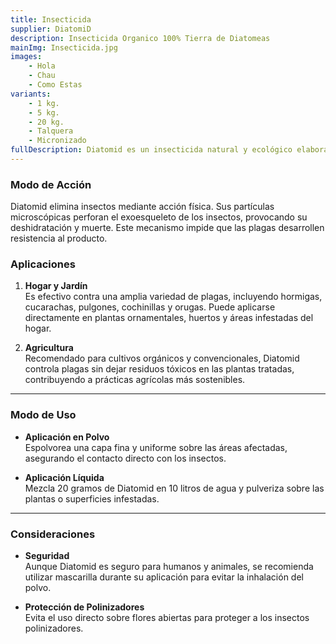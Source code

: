 ```yaml
---
title: Insecticida
supplier: DiatomiD
description: Insecticida Organico 100% Tierra de Diatomeas
mainImg: Insecticida.jpg
images: 
    - Hola
    - Chau
    - Como Estas
variants: 
    - 1 kg.
    - 5 kg.
    - 20 kg.
    - Talquera
    - Micronizado
fullDescription: Diatomid es un insecticida natural y ecológico elaborado a partir de tierra de diatomeas, un mineral compuesto por los restos fosilizados de algas unicelulares. Este producto se destaca por su eficacia en el control de plagas y su seguridad para humanos, animales y plantas.
---
```



### **Modo de Acción**

Diatomid elimina insectos mediante acción física. Sus partículas microscópicas perforan el exoesqueleto de los insectos, provocando su deshidratación y muerte. Este mecanismo impide que las plagas desarrollen resistencia al producto.

### **Aplicaciones**

1. **Hogar y Jardín**  
   Es efectivo contra una amplia variedad de plagas, incluyendo hormigas, cucarachas, pulgones, cochinillas y orugas. Puede aplicarse directamente en plantas ornamentales, huertos y áreas infestadas del hogar.

2. **Agricultura**  
   Recomendado para cultivos orgánicos y convencionales, Diatomid controla plagas sin dejar residuos tóxicos en las plantas tratadas, contribuyendo a prácticas agrícolas más sostenibles.

---

### **Modo de Uso**

- **Aplicación en Polvo**  
  Espolvorea una capa fina y uniforme sobre las áreas afectadas, asegurando el contacto directo con los insectos.

- **Aplicación Líquida**  
  Mezcla 20 gramos de Diatomid en 10 litros de agua y pulveriza sobre las plantas o superficies infestadas.

---

### **Consideraciones**

- **Seguridad**  
  Aunque Diatomid es seguro para humanos y animales, se recomienda utilizar mascarilla durante su aplicación para evitar la inhalación del polvo.

- **Protección de Polinizadores**  
  Evita el uso directo sobre flores abiertas para proteger a los insectos polinizadores.
